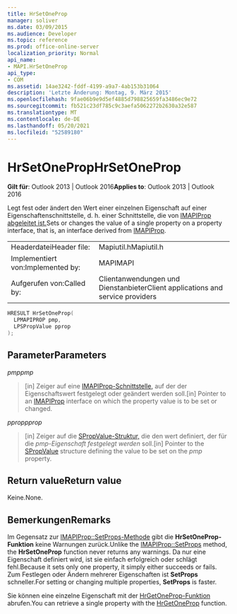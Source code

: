 ```yaml
---
title: HrSetOneProp
manager: soliver
ms.date: 03/09/2015
ms.audience: Developer
ms.topic: reference
ms.prod: office-online-server
localization_priority: Normal
api_name:
- MAPI.HrSetOneProp
api_type:
- COM
ms.assetid: 14ae3242-fddf-4199-a9a7-4ab153b31064
description: 'Letzte Änderung: Montag, 9. März 2015'
ms.openlocfilehash: 9fae06b9e9d5ef4885d798825659fa3486ec9e72
ms.sourcegitcommit: fb521c23df785c9c3aefa5062272b2630a32e587
ms.translationtype: MT
ms.contentlocale: de-DE
ms.lasthandoff: 05/20/2021
ms.locfileid: "52589180"
---
```

# <a name="hrsetoneprop"></a><span data-ttu-id="70d02-103">HrSetOneProp</span><span class="sxs-lookup"><span data-stu-id="70d02-103">HrSetOneProp</span></span>

  
  
<span data-ttu-id="70d02-104">**Gilt für**: Outlook 2013 | Outlook 2016</span><span class="sxs-lookup"><span data-stu-id="70d02-104">**Applies to**: Outlook 2013 | Outlook 2016</span></span> 
  
<span data-ttu-id="70d02-105">Legt fest oder ändert den Wert einer einzelnen Eigenschaft auf einer Eigenschaftenschnittstelle, d. h. einer Schnittstelle, die von [IMAPIProp abgeleitet ist.](imapipropiunknown.md)</span><span class="sxs-lookup"><span data-stu-id="70d02-105">Sets or changes the value of a single property on a property interface, that is, an interface derived from [IMAPIProp](imapipropiunknown.md).</span></span> 
  
|||
|:-----|:-----|
|<span data-ttu-id="70d02-106">Headerdatei</span><span class="sxs-lookup"><span data-stu-id="70d02-106">Header file:</span></span>  <br/> |<span data-ttu-id="70d02-107">Mapiutil.h</span><span class="sxs-lookup"><span data-stu-id="70d02-107">Mapiutil.h</span></span>  <br/> |
|<span data-ttu-id="70d02-108">Implementiert von:</span><span class="sxs-lookup"><span data-stu-id="70d02-108">Implemented by:</span></span>  <br/> |<span data-ttu-id="70d02-109">MAPI</span><span class="sxs-lookup"><span data-stu-id="70d02-109">MAPI</span></span>  <br/> |
|<span data-ttu-id="70d02-110">Aufgerufen von:</span><span class="sxs-lookup"><span data-stu-id="70d02-110">Called by:</span></span>  <br/> |<span data-ttu-id="70d02-111">Clientanwendungen und Dienstanbieter</span><span class="sxs-lookup"><span data-stu-id="70d02-111">Client applications and service providers</span></span>  <br/> |
   
```cpp
HRESULT HrSetOneProp(
  LPMAPIPROP pmp,
  LPSPropValue pprop
);
```

## <a name="parameters"></a><span data-ttu-id="70d02-112">Parameter</span><span class="sxs-lookup"><span data-stu-id="70d02-112">Parameters</span></span>

 <span data-ttu-id="70d02-113">_pmp_</span><span class="sxs-lookup"><span data-stu-id="70d02-113">_pmp_</span></span>
  
> <span data-ttu-id="70d02-114">[in] Zeiger auf eine [IMAPIProp-Schnittstelle,](imapipropiunknown.md) auf der der Eigenschaftswert festgelegt oder geändert werden soll.</span><span class="sxs-lookup"><span data-stu-id="70d02-114">[in] Pointer to an [IMAPIProp](imapipropiunknown.md) interface on which the property value is to be set or changed.</span></span> 
    
 <span data-ttu-id="70d02-115">_pprop_</span><span class="sxs-lookup"><span data-stu-id="70d02-115">_pprop_</span></span>
  
> <span data-ttu-id="70d02-116">[in] Zeiger auf die [SPropValue-Struktur,](spropvalue.md) die den wert definiert, der für die  _pmp-Eigenschaft festgelegt werden_ soll.</span><span class="sxs-lookup"><span data-stu-id="70d02-116">[in] Pointer to the [SPropValue](spropvalue.md) structure defining the value to be set on the  _pmp_ property.</span></span> 
    
## <a name="return-value"></a><span data-ttu-id="70d02-117">Return value</span><span class="sxs-lookup"><span data-stu-id="70d02-117">Return value</span></span>

<span data-ttu-id="70d02-118">Keine.</span><span class="sxs-lookup"><span data-stu-id="70d02-118">None.</span></span>
  
## <a name="remarks"></a><span data-ttu-id="70d02-119">Bemerkungen</span><span class="sxs-lookup"><span data-stu-id="70d02-119">Remarks</span></span>

<span data-ttu-id="70d02-120">Im Gegensatz zur [IMAPIProp::SetProps-Methode](imapiprop-setprops.md) gibt die **HrSetOneProp-Funktion** keine Warnungen zurück.</span><span class="sxs-lookup"><span data-stu-id="70d02-120">Unlike the [IMAPIProp::SetProps](imapiprop-setprops.md) method, the **HrSetOneProp** function never returns any warnings.</span></span> <span data-ttu-id="70d02-121">Da nur eine Eigenschaft definiert wird, ist sie einfach erfolgreich oder schlägt fehl.</span><span class="sxs-lookup"><span data-stu-id="70d02-121">Because it sets only one property, it simply either succeeds or fails.</span></span> <span data-ttu-id="70d02-122">Zum Festlegen oder Ändern mehrerer Eigenschaften ist **SetProps** schneller.</span><span class="sxs-lookup"><span data-stu-id="70d02-122">For setting or changing multiple properties, **SetProps** is faster.</span></span> 
  
<span data-ttu-id="70d02-123">Sie können eine einzelne Eigenschaft mit der [HrGetOneProp-Funktion](hrgetoneprop.md) abrufen.</span><span class="sxs-lookup"><span data-stu-id="70d02-123">You can retrieve a single property with the [HrGetOneProp](hrgetoneprop.md) function.</span></span> 
  

